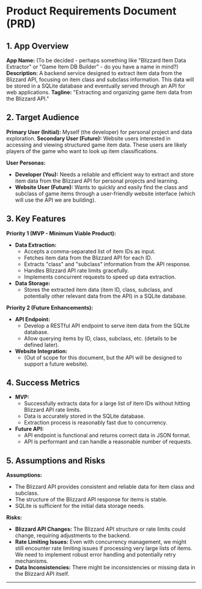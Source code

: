 # Product Requirements Document (PRD)

## 1. App Overview

**App Name:**  (To be decided - perhaps something like "Blizzard Item Data Extractor" or "Game Item DB Builder" - do you have a name in mind?)
**Description:** A backend service designed to extract item data from the Blizzard API, focusing on item class and subclass information. This data will be stored in a SQLite database and eventually served through an API for web applications.
**Tagline:**  "Extracting and organizing game item data from the Blizzard API."

## 2. Target Audience

**Primary User (Initial):**  Myself (the developer) for personal project and data exploration.
**Secondary User (Future):** Website users interested in accessing and viewing structured game item data. These users are likely players of the game who want to look up item classifications.

**User Personas:**

* **Developer (You):**  Needs a reliable and efficient way to extract and store item data from the Blizzard API for personal projects and learning.
* **Website User (Future):** Wants to quickly and easily find the class and subclass of game items through a user-friendly website interface (which will use the API we are building).

## 3. Key Features

**Priority 1 (MVP - Minimum Viable Product):**

* **Data Extraction:**
  * Accepts a comma-separated list of item IDs as input.
  * Fetches item data from the Blizzard API for each ID.
  * Extracts "class" and "subclass" information from the API response.
  * Handles Blizzard API rate limits gracefully.
  * Implements concurrent requests to speed up data extraction.
* **Data Storage:**
  * Stores the extracted item data (item ID, class, subclass, and potentially other relevant data from the API) in a SQLite database.

**Priority 2 (Future Enhancements):**

* **API Endpoint:**
  * Develop a RESTful API endpoint to serve item data from the SQLite database.
  * Allow querying items by ID, class, subclass, etc. (details to be defined later).
* **Website Integration:**
  * (Out of scope for this document, but the API will be designed to support a future website).

## 4. Success Metrics

* **MVP:**
  * Successfully extracts data for a large list of item IDs without hitting Blizzard API rate limits.
  * Data is accurately stored in the SQLite database.
  * Extraction process is reasonably fast due to concurrency.
* **Future API:**
  * API endpoint is functional and returns correct data in JSON format.
  * API is performant and can handle a reasonable number of requests.

## 5. Assumptions and Risks

**Assumptions:**

* The Blizzard API provides consistent and reliable data for item class and subclass.
* The structure of the Blizzard API response for items is stable.
* SQLite is sufficient for the initial data storage needs.

**Risks:**

* **Blizzard API Changes:**  The Blizzard API structure or rate limits could change, requiring adjustments to the backend.
* **Rate Limiting Issues:**  Even with concurrency management, we might still encounter rate limiting issues if processing very large lists of items. We need to implement robust error handling and potentially retry mechanisms.
* **Data Inconsistencies:**  There might be inconsistencies or missing data in the Blizzard API itself.

---
